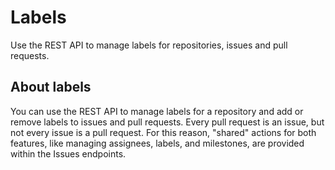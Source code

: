 # Labels

Use the REST API to manage labels for repositories, issues and pull requests.

## About labels

You can use the REST API to manage labels for a repository and add or remove labels to issues and pull requests. Every pull request is an issue, but not every issue is a pull request. For this reason, "shared" actions for both features, like managing assignees, labels, and milestones, are provided within the Issues endpoints.

